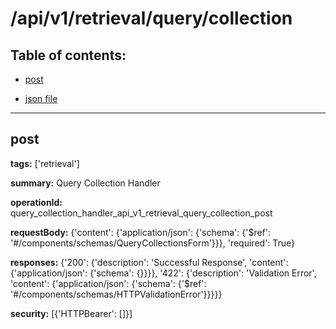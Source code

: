 # /api/v1/retrieval/query/collection

## Table of contents:
- [post](#post)

- [json file](./_api_v1_retrieval_query_collection.json)

---
<a name="post"></a>
## post

**tags:** ['retrieval']

**summary:** Query Collection Handler

**operationId:** query_collection_handler_api_v1_retrieval_query_collection_post

**requestBody:** {'content': {'application/json': {'schema': {'$ref': '#/components/schemas/QueryCollectionsForm'}}}, 'required': True}

**responses:** {'200': {'description': 'Successful Response', 'content': {'application/json': {'schema': {}}}}, '422': {'description': 'Validation Error', 'content': {'application/json': {'schema': {'$ref': '#/components/schemas/HTTPValidationError'}}}}}

**security:** [{'HTTPBearer': []}]

